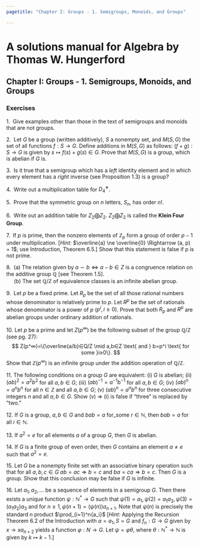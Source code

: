 ```yaml
---
pagetitle: "Chapter I: Groups - 1. Semigroups, Monoids, and Groups"

---
```


# A solutions manual for Algebra by Thomas W. Hungerford
## Chapter I: Groups - 1. Semigroups, Monoids, and Groups
### Exercises

1.$\;$ Give examples other than those in the text of semigroups and monoids
that are not groups.

2.$\;$ Let $G$ be a group (written additively), $S$ a nonempty set, and $M (S,
G)$ the set of all functions $f : S \to G$. Define additions in $M (S, G)$ as
follows: $(f + g) : S → G$ is given by $s \mapsto f(s)+g(s) ∈ G$. Prove that
$M(S, G)$ is a group, which is abelian if $G$ is.

3.$\;$ Is it true that a semigroup which has a _left_ identity element and in
which every element has a _right_ inverse (see Proposition 1.3) is a group?

4.$\;$ Write out a multiplication table for $D_4^∗$.

5.$\;$ Prove that the symmetric group on $n$ letters, $S_n$, has order $n!$.

6.$\;$ Write out an addition table for $Z_2\bigoplus Z_2$. $Z_2\bigoplus Z_2$
is called the **Klein Four Group**.

7.$\;$ If $p$ is prime, then the nonzero elements of $\mathbb{Z}_p$ form a
group of order $p − 1$ under multiplication. [_Hint:_ $\overline{a} \ne
\overline{0} \Rightarrow (a, p) = 1$; use Introduction, Theorem 6.5.] Show
that this statement is false if p is not prime.

8.$\;$ (a) The relation given by $a ∼ b \Leftrightarrow a−b ∈ Z$ is a congruence
relation on the additive group $\mathbb{Q}$ [see Theorem 1.5].
<br />$\quad$
(b) The set $\mathbb{Q}/\mathbb{Z}$ of equivalence classes is an infinite
abelian group.

9.$\;$ Let $p$ be a fixed prime. Let $R_p$ be the set of all those rational
numbers whose denominator is relatively prime to $p$. Let $R^p$ be the set of
rationals whose denominator is a power of $p$ ($p^i,i ≥ 0$). Prove that both
$R_p$ and $R^p$ are abelian groups under ordinary addition of rationals.

10\. Let $p$ be a prime and let $Z(p^∞)$ be the following subset of the
group $\mathbb{Q}/\mathbb{Z}$ (see pg. 27):
$$
Z(p^∞)=\{\overline{a/b}∈Q/Z \mid a,b∈Z \text{ and } b=p^i \text{ for
  some }i≥0\}.
$$
Show that $\mathbb{Z}(p^∞)$ is an infinite group under the addition operation
of $\mathbb{Q}/\mathbb{Z}$.

11\. The following conditions on a group $G$ are equivalent: (i) $G$ is
abelian; (ii) $(ab)^2 = a^2b^2$ for all $a,b ∈ G$; (iii) $(ab)^{−1}
= a^{−1}b^{−1}$ for all $a,b ∈ G$; (iv) $(ab)^n = a^nb^n$ for all $n ∈
\mathbb{Z}$ and all $a,b ∈ G$; (v) $(ab)^n = a^nb^n$ for three consecutive
integers $n$ and
all $a, b ∈ G$. Show (v) $\Rightarrow$ (i) is false if “three” is replaced
by “two.”

12\. If $G$ is a group, $a,b∈G$ and $bab=a$ for_some $r∈\mathbb{N}$, then
$bab =a$ for all $i ∈ \mathbb{N}$.

13\. If $a^2 = e$ for all elements $a$ of a group $G$, then $G$ is abelian.

14\. If $G$ is a finite group of even order, then $G$ contains an element
$a \ne e$ such that $a^2 = e$.

15\. Let $G$ be a nonempty finite set with an associative binary operation
such that for all $a,b,c∈G\text{ } ab=ac\Rightarrow b=c \text{ and }
ba=ca\Rightarrow b=c$. Then $G$ is a group. Show that this conclusion may be
false if $G$ is infinite.

16\. Let $a_1, a_2,...$ be a sequence of elements in a semigroup $G$. Then
there exists a unique function $ψ : \mathbb{N}^* \to G$ such that $ψ(1) = a_1,
ψ(2) = a_1a_2,ψ(3) = (a_1a_2)a_3$ and for $n ≥ 1, ψ(n+1) = (ψ(n))a_{n+1}$.
Note that $ψ(n)$ is precisely the standard $n$ product $\prod_{i=1}^n{a_i}$
[_Hint:_ Applying the Recursion Theorem 6.2 of the Introduction with $a=a_1,S=G$ and $f_n :G \to G$ given by $x \to xa_{n+2}$ yields a function
$φ:N \to G$. Let $ψ=φθ$, where $θ:\mathbb{N}^* →\mathbb{N}$ is given by
$k \mapsto k−1$.]
